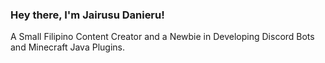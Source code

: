 ### Hey there, I'm Jairusu Danieru!
A Small Filipino Content Creator and a Newbie in Developing Discord Bots and Minecraft Java Plugins.
